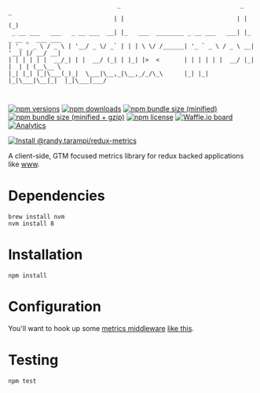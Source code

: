 ```
                               _                                  _        _          
                              | |                                | |      (_)         
 _ __ ___   ___   _ __ ___  __| |_   ___  ________ _ __ ___   ___| |_ _ __ _  ___ ___ 
| '_ ` _ \ / _ \ | '__/ _ \/ _` | | | \ \/ /______| '_ ` _ \ / _ \ __| '__| |/ __/ __|
| | | | | |  __/_| | |  __/ (_| | |_| |>  <       | | | | | |  __/ |_| |  | | (__\__ \
|_| |_| |_|\___(_)_|  \___|\__,_|\__,_/_/\_\      |_| |_| |_|\___|\__|_|  |_|\___|___/
                                                                                      
                                                                                      
```

[![npm versions](https://img.shields.io/npm/v/@randy.tarampi/redux-metrics.svg?style=flat-square)](https://www.npmjs.com/package/@randy.tarampi/redux-metrics) [![npm downloads](https://img.shields.io/npm/dt/@randy.tarampi/redux-metrics.svg?style=flat-square)](https://www.npmjs.com/package/@randy.tarampi/redux-metrics) [![npm bundle size (minified)](https://img.shields.io/bundlephobia/min/@randy.tarampi/redux-metrics.svg?style=flat-square)](https://www.npmjs.com/package/@randy.tarampi/redux-metrics) [![npm bundle size (minified + gzip)](https://img.shields.io/bundlephobia/minzip/@randy.tarampi/redux-metrics.svg?style=flat-square)](https://www.npmjs.com/package/@randy.tarampi/redux-metrics) [![npm license](https://img.shields.io/npm/l/@randy.tarampi/redux-metrics.svg?registry_uri=https%3A%2F%2Fregistry.npmjs.com&style=flat-square)](https://www.npmjs.com/package/@randy.tarampi/redux-metrics)  [![Waffle.io board](https://badge.waffle.io/randytarampi/randytarampi.github.io.svg?columns=all&style=flat-square)](https://waffle.io/randytarampi/randytarampi.github.io) [![Analytics](https://ga-beacon.appspot.com/UA-50921068-1/beacon/github/randytarampi/me/tree/master/packages/redux-metrics?flat&useReferrer)](https://github.com/igrigorik/ga-beacon)

[![Install @randy.tarampi/redux-metrics](https://nodeico.herokuapp.com/@randy.tarampi/redux-metrics.svg)](https://www.npmjs.com/package/@randy.tarampi/redux-metrics)

A client-side, GTM focused metrics library for redux backed applications like [www](../www).

# Dependencies

```
brew install nvm
nvm install 8
```

# Installation

```
npm install
```

# Configuration
You'll want to hook up some [metrics middleware](https://github.com/randytarampi/me/blob/master/packages/jsx/src/lib/middleware/metrics.js) [like this](https://github.com/randytarampi/me/blob/b00290d5ebba49595c461a587fa762f268f3c1f5/packages/jsx/src/lib/store/configureStore.js#L16).

# Testing

```
npm test
```
